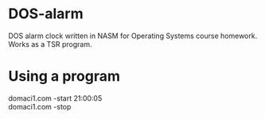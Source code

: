 # DOS-alarm
DOS alarm clock written in NASM for Operating Systems course homework. <br>
Works as a TSR program.

# Using a program
domaci1.com -start 21:00:05 <br>
domaci1.com -stop
